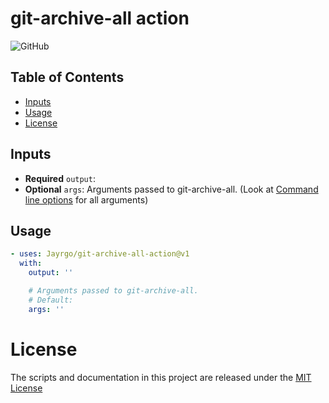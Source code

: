 # git-archive-all action

![GitHub](https://img.shields.io/github/license/Jayrgo/git-archive-all-action?style=flat-square)

## Table of Contents

- [Inputs](#Inputs)
- [Usage](#Usage)
- [License](#License)

## Inputs
- **Required** `output`:
- **Optional** `args`: Arguments passed to git-archive-all. (Look at [Command line options](https://github.com/Kentzo/git-archive-all/blob/master/README.rst) for all arguments)

## Usage
```yaml
- uses: Jayrgo/git-archive-all-action@v1
  with:
    output: ''

    # Arguments passed to git-archive-all.
    # Default: 
    args: ''
```

# License

The scripts and documentation in this project are released under the [MIT License](LICENSE)
